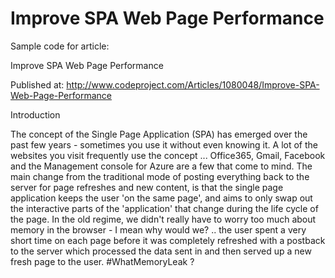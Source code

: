 # Improve SPA Web Page Performance

Sample code for article:

Improve SPA Web Page Performance

Published at: http://www.codeproject.com/Articles/1080048/Improve-SPA-Web-Page-Performance

Introduction

The concept of the Single Page Application (SPA) has emerged over the past few years - sometimes you use it without even knowing it. A lot of the websites you visit frequently use the concept ... Office365, Gmail, Facebook and the Management console for Azure are a few that come to mind. The main change from the traditional mode of posting everything back to the server for page refreshes and new content, is that the single page application keeps the user 'on the same page', and aims to only swap out the interactive parts of the 'application' that change during the life cycle of the page. In the old regime, we didn't really have to worry too much about memory in the browser - I mean why would we? .. the user spent a very short time on each page before it was completely refreshed with a postback to the server which processed the data sent in and then served up a new fresh page to the user. #WhatMemoryLeak ?
